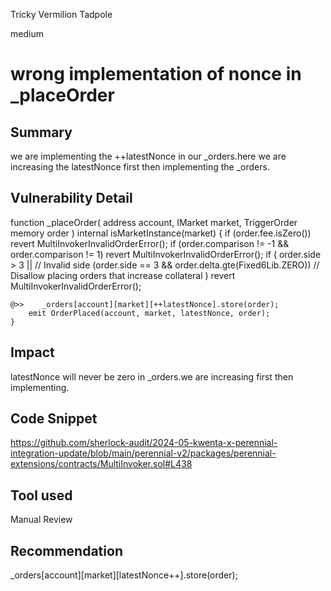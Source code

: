 Tricky Vermilion Tadpole

medium

# wrong implementation of nonce in _placeOrder

## Summary
   we are implementing the ++latestNonce in our _orders.here we are increasing the latestNonce first then implementing the _orders.
## Vulnerability Detail
function _placeOrder(
        address account,
        IMarket market,
        TriggerOrder memory order
    ) internal isMarketInstance(market) {
        if (order.fee.isZero()) revert MultiInvokerInvalidOrderError();
        if (order.comparison != -1 && order.comparison != 1) revert MultiInvokerInvalidOrderError();
        if (
            order.side > 3 ||                                       // Invalid side
            (order.side == 3 && order.delta.gte(Fixed6Lib.ZERO))    // Disallow placing orders that increase collateral
        ) revert MultiInvokerInvalidOrderError();

    @>>    _orders[account][market][++latestNonce].store(order);
        emit OrderPlaced(account, market, latestNonce, order);
    }
## Impact
latestNonce will never be zero in _orders.we are increasing first then implementing.
## Code Snippet
https://github.com/sherlock-audit/2024-05-kwenta-x-perennial-integration-update/blob/main/perennial-v2/packages/perennial-extensions/contracts/MultiInvoker.sol#L438
## Tool used

Manual Review

## Recommendation
   _orders[account][market][latestNonce++].store(order);